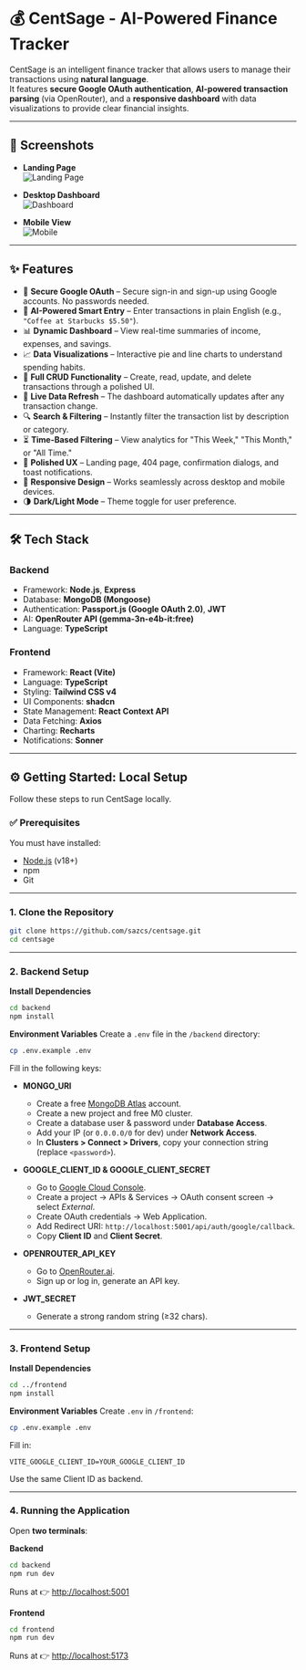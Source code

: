 # 💰 CentSage - AI-Powered Finance Tracker

CentSage is an intelligent finance tracker that allows users to manage their transactions using **natural language**.  
It features **secure Google OAuth authentication**, **AI-powered transaction parsing** (via OpenRouter), and a **responsive dashboard** with data visualizations to provide clear financial insights.

---

## 📸 Screenshots

- **Landing Page**  
  ![Landing Page](docs/screenshots/landing.png)

- **Desktop Dashboard**  
  ![Dashboard](docs/screenshots/dashboard.png)

- **Mobile View**  
  ![Mobile](docs/screenshots/mobile.png)

---

## ✨ Features

- 🔑 **Secure Google OAuth** – Secure sign-in and sign-up using Google accounts. No passwords needed.
- 🤖 **AI-Powered Smart Entry** – Enter transactions in plain English (e.g., `"Coffee at Starbucks $5.50"`).
- 📊 **Dynamic Dashboard** – View real-time summaries of income, expenses, and savings.
- 📈 **Data Visualizations** – Interactive pie and line charts to understand spending habits.
- 📝 **Full CRUD Functionality** – Create, read, update, and delete transactions through a polished UI.
- 🔄 **Live Data Refresh** – The dashboard automatically updates after any transaction change.
- 🔍 **Search & Filtering** – Instantly filter the transaction list by description or category.
- ⏳ **Time-Based Filtering** – View analytics for "This Week," "This Month," or "All Time."
- 🎨 **Polished UX** – Landing page, 404 page, confirmation dialogs, and toast notifications.
- 📱 **Responsive Design** – Works seamlessly across desktop and mobile devices.
- 🌗 **Dark/Light Mode** – Theme toggle for user preference.

---

## 🛠️ Tech Stack

### **Backend**

- Framework: **Node.js**, **Express**
- Database: **MongoDB (Mongoose)**
- Authentication: **Passport.js (Google OAuth 2.0)**, **JWT**
- AI: **OpenRouter API (gemma-3n-e4b-it:free)**
- Language: **TypeScript**

### **Frontend**

- Framework: **React (Vite)**
- Language: **TypeScript**
- Styling: **Tailwind CSS v4**
- UI Components: **shadcn**
- State Management: **React Context API**
- Data Fetching: **Axios**
- Charting: **Recharts**
- Notifications: **Sonner**

---

## ⚙️ Getting Started: Local Setup

Follow these steps to run CentSage locally.

### ✅ Prerequisites

You must have installed:

- [Node.js](https://nodejs.org/) (v18+)
- npm
- Git

---

### 1. Clone the Repository

```bash
git clone https://github.com/sazcs/centsage.git
cd centsage
```

---

### 2. Backend Setup

**Install Dependencies**

```bash
cd backend
npm install
```

**Environment Variables**
Create a `.env` file in the `/backend` directory:

```bash
cp .env.example .env
```

Fill in the following keys:

- **MONGO_URI**

  - Create a free [MongoDB Atlas](https://www.mongodb.com/atlas) account.
  - Create a new project and free M0 cluster.
  - Create a database user & password under **Database Access**.
  - Add your IP (or `0.0.0.0/0` for dev) under **Network Access**.
  - In **Clusters > Connect > Drivers**, copy your connection string (replace `<password>`).

- **GOOGLE_CLIENT_ID & GOOGLE_CLIENT_SECRET**

  - Go to [Google Cloud Console](https://console.cloud.google.com/).
  - Create a project → APIs & Services → OAuth consent screen → select _External_.
  - Create OAuth credentials → Web Application.
  - Add Redirect URI: `http://localhost:5001/api/auth/google/callback`.
  - Copy **Client ID** and **Client Secret**.

- **OPENROUTER_API_KEY**

  - Go to [OpenRouter.ai](https://openrouter.ai/google/gemma-3n-e4b-it:free).
  - Sign up or log in, generate an API key.

- **JWT_SECRET**
  - Generate a strong random string (≥32 chars).

---

### 3. Frontend Setup

**Install Dependencies**

```bash
cd ../frontend
npm install
```

**Environment Variables**
Create `.env` in `/frontend`:

```bash
cp .env.example .env
```

Fill in:

```env
VITE_GOOGLE_CLIENT_ID=YOUR_GOOGLE_CLIENT_ID
```

Use the same Client ID as backend.

---

### 4. Running the Application

Open **two terminals**:

**Backend**

```bash
cd backend
npm run dev
```

Runs at 👉 [http://localhost:5001](http://localhost:5001)

**Frontend**

```bash
cd frontend
npm run dev
```

Runs at 👉 [http://localhost:5173](http://localhost:5173)
